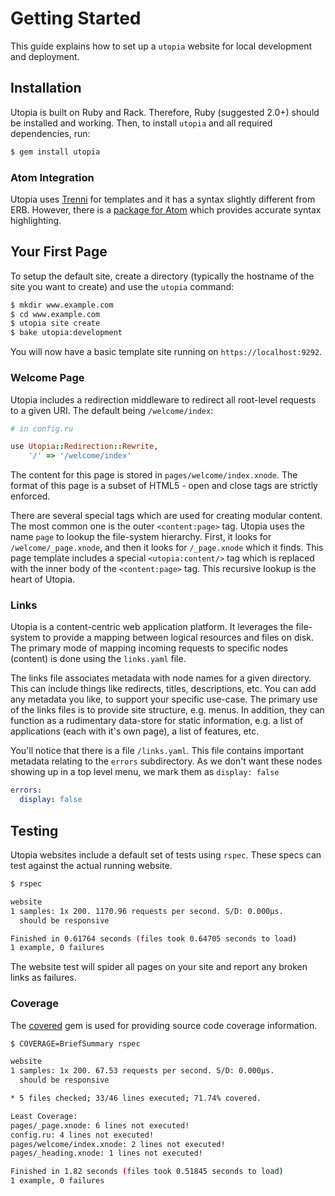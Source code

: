 # Getting Started

This guide explains how to set up a `utopia` website for local development and deployment.

## Installation

Utopia is built on Ruby and Rack. Therefore, Ruby (suggested 2.0+) should be installed and working. Then, to install `utopia` and all required dependencies, run:

~~~ bash
$ gem install utopia
~~~

### Atom Integration

Utopia uses [Trenni](https://github.com/ioquatix/trenni) for templates and it has a syntax slightly different from ERB. However, there is a [package for Atom](https://atom.io/packages/language-trenni) which provides accurate syntax highlighting.

## Your First Page

To setup the default site, create a directory (typically the hostname of the site you want to create) and use the `utopia` command:

~~~ bash
$ mkdir www.example.com
$ cd www.example.com
$ utopia site create
$ bake utopia:development
~~~

You will now have a basic template site running on `https://localhost:9292`.

### Welcome Page

Utopia includes a redirection middleware to redirect all root-level requests to a given URI. The default being `/welcome/index`:

```ruby
# in config.ru

use Utopia::Redirection::Rewrite,
	'/' => '/welcome/index'
```

The content for this page is stored in `pages/welcome/index.xnode`. The format of this page is a subset of HTML5 - open and close tags are strictly enforced.

There are several special tags which are used for creating modular content. The most common one is the outer `<content:page>` tag. Utopia uses the name `page` to lookup the file-system hierarchy. First, it looks for `/welcome/_page.xnode`, and then it looks for `/_page.xnode` which it finds. This page template includes a special `<utopia:content/>` tag which is replaced with the inner body of the `<content:page>` tag. This recursive lookup is the heart of Utopia.

### Links

Utopia is a content-centric web application platform. It leverages the file-system to provide a mapping between logical resources and files on disk. The primary mode of mapping incoming requests to specific nodes (content) is done using the `links.yaml` file.

The links file associates metadata with node names for a given directory. This can include things like redirects, titles, descriptions, etc. You can add any metadata you like, to support your specific use-case. The primary use of the links files is to provide site structure, e.g. menus. In addition, they can function as a rudimentary data-store for static information, e.g. a list of applications (each with it's own page), a list of features, etc.

You'll notice that there is a file `/links.yaml`. This file contains important metadata relating to the `errors` subdirectory. As we don't want these nodes showing up in a top level menu, we mark them as `display: false`

~~~ yaml
errors:
  display: false 
~~~

## Testing

Utopia websites include a default set of tests using `rspec`. These specs can test against the actual running website. 

~~~ bash
$ rspec

website
1 samples: 1x 200. 1170.96 requests per second. S/D: 0.000µs.
  should be responsive

Finished in 0.61764 seconds (files took 0.64705 seconds to load)
1 example, 0 failures
~~~

The website test will spider all pages on your site and report any broken links as failures.

### Coverage

The [covered](https://github.com/socketry/covered) gem is used for providing source code coverage information.

~~~ bash
$ COVERAGE=BriefSummary rspec

website
1 samples: 1x 200. 67.53 requests per second. S/D: 0.000µs.
  should be responsive

* 5 files checked; 33/46 lines executed; 71.74% covered.

Least Coverage:
pages/_page.xnode: 6 lines not executed!
config.ru: 4 lines not executed!
pages/welcome/index.xnode: 2 lines not executed!
pages/_heading.xnode: 1 lines not executed!

Finished in 1.82 seconds (files took 0.51845 seconds to load)
1 example, 0 failures
~~~
